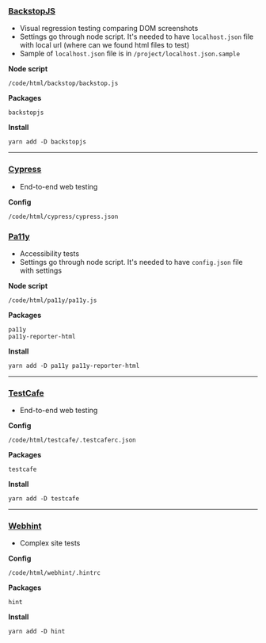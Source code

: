 ### [BackstopJS](https://github.com/garris/BackstopJS)

-   Visual regression testing comparing DOM screenshots
-   Settings go through node script. It's needed to have `localhost.json` file with local url (where can we found html files to test)
-   Sample of `localhost.json` file is in `/project/localhost.json.sample`

**Node script**

    /code/html/backstop/backstop.js

**Packages**

    backstopjs

**Install**

    yarn add -D backstopjs

---

### [Cypress](https://www.cypress.io)

-   End-to-end web testing

**Config**

    /code/html/cypress/cypress.json

### [Pa11y](https://pa11y.org/)

-   Accessibility tests
-   Settings go through node script. It's needed to have `config.json` file with settings

**Node script**

    /code/html/pa11y/pa11y.js

**Packages**

    pa11y
    pa11y-reporter-html

**Install**

    yarn add -D pa11y pa11y-reporter-html

---

### [TestCafe](https://devexpress.github.io/testcafe/)

-   End-to-end web testing

**Config**

    /code/html/testcafe/.testcaferc.json

**Packages**

    testcafe

**Install**

    yarn add -D testcafe

---

### [Webhint](https://webhint.io)

-   Complex site tests

**Config**

    /code/html/webhint/.hintrc

**Packages**

    hint

**Install**

    yarn add -D hint
